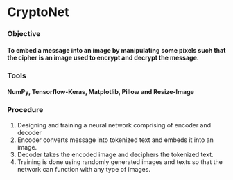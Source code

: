 # CryptoNet
### Objective
#### To embed a message into an image by manipulating some pixels such that the cipher is an image used to encrypt and decrypt the message.
### Tools
#### NumPy, Tensorflow-Keras, Matplotlib, Pillow and Resize-Image
### Procedure
1) Designing and training a neural network comprising of encoder and decoder
2) Encoder converts message into tokenized text and embeds it into an image.
3) Decoder takes the encoded image and deciphers the tokenized text.
4) Training is done using randomly generated images and texts so that the network can function with any type of images.
